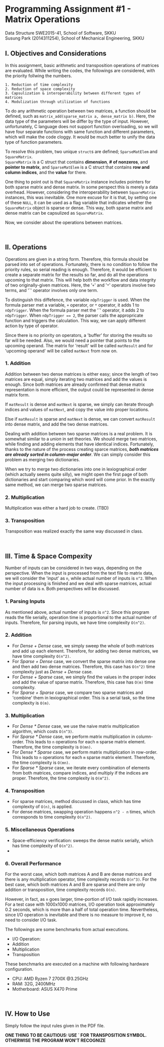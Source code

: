 # Programming Assignment #1 - Matrix Operations

Data Structure SWE2015-41, School of Software, SKKU <br>
Susung Park (2014311254), School of Mechanical Engineering, SKKU


## I. Objectives and Considerations

In this assignment, basic arithmetic and transposition operations of matrices are evaluated.
While writing the codes, the followings are considered, with the priority follwing the numbers.

    1. Reduction of time complexity
    2. Reduction of space complexity
    3. Capsulization & interoperability between different types of matrices
    4. Modulization through utilization of functions

To do any arithmetic operation between two matrices, a function should be defined, such as `matrix_add(sparse_matrix a, dense_matrix b)`.
Here, the data type of the parameters will be differ by the type of input.
However, unfortunately, C language does not support function overloading,
so we will have four separate functions with same function and different parameters, which will make the code cloggy.
It would be much better to unify the data type of function parameters.

To resolve this problem, two unique `struct`s are defined; `SparseMatElem` and `SquareMatrix`. <br>
`SquareMatrix` is a C struct that contains **dimension**, **# of nonzeros**, and **pointer to matrix**,
and `SparseMatElem` is a C struct that contains **row and column indices**, and the **value** for there.

One thing to point out is that `SquareMatrix` instance includes pointers for both sparse matrix and dense matrix.
In some perspect this is merely a data overhead. However, considering the interoperability between `SquareMatrix` instances,
this was inevitable. One more excuse for it is that, by setting one of these `NULL`, it can be used as a flag variable
that indicates whether the `SquareMatrix` object is sparse or dense.
This way, both sparse matrix and dense matrix can be capsulized as `SquareMatrix`. 

Now, we consider about the operations between matrices.

<br>

## II. Operations

Operations are given in a string form. Therefore, this formula should be parsed into set of operations.
Fortunately, there is no condition to follow the priority rules, so serial reading is enough.
Therefore, it would be efficient to create a separate matrix for the results so far,
and do all the operations upcoming to that matrix.
This will help both the workflow and data integrity of two originally-given matrices.
Here, the '`+`' and '`*`' operators involve two terms, and '\`' operator involves only one term.

To distinguish this diffefence, the variable `nOpTrigger` is used.
When the formula parser met a variable, `+` operator, or `*` operator, it adds 1 to `nOpTrigger`.
When the formula parser met the '\`' operator, it adds 2 to `nOpTrigger`.
When `nOpTrigger == 2`, the parser calls the appropricate function and triggers the calculation.
This way, we can apply different action by type of operator.

Since there is no priority on operators, a 'buffer' for storing the results so far will be needed.
Also, we would need a pointer that points to the upcoming operand.
The matrix for 'result' will be called `matResult` and for 'upcoming operand' will be called `matNext` from now on.

### 1. Addition

Addition between two dense matrices is either easy; since the length of two matrices are equal,
simply iterating two matrices and add the values is enough.
Since both matrices are already confirmed that dense matrix representation is more efficient,
the output could be represented in dense matrix form.

If `matResult` is dense and `matNext` is sparse, we simply can iterate through indices and values of `matNext`,
and copy the value into proper locations.

Else if `matResult` is sparse and `matNext` is dense, we can convert `matResult` into dense matrix, and add the two dense matrices.

Dealing with addition between two sparse matrices is a real problem. It is somewhat similar to a *union* in set theories.
We should merge two matrices, while finding and adding elements that have identical indices.
Fortunately, thanks to the nature of the process creating sparce matrices, ***both matrices are already sorted in column-major order***. We can simply consider this problem as merging two dictionaries.

When we try to merge two dictionaries into one in lexiographical order (which actually seems quite silly), we might open the first page of both dictionaries and start comparing which word will come prior. In the exactly same method, we can merge two sparse matrices.


### 2. Multiplication

Multiplication was either a hard job to create. (TBD)


### 3. Transposition

Transposition was realized exactly the same way discussed in class.

<br>

## III. Time & Space Compexity

Number of inputs can be considered in two ways, depending on the perspective.
When the input is processed from the text file to matrix data, we will consider the 'input' as `n`, while actual number of inputs is `n^2`.
When the input processing is finished and we deal with sparse matrices, actual number of data is `m`.
Both perspectives will be discussed.

### 1. Parsing Inputs

As mentioned above, actual number of inputs is `n^2`. Since this program reads the file serially, operation time is proportional to the actual number of inputs.
Therefore, for parsing inputs, we have time complexity `O(n^2)`.

### 2. Addition

* For *Dense + Dense* case, we simply sweep the whole of both matrices and add up each element.
Therefore, for adding two dense matrices, we have time complexity `O(n^2)`.
* For *Sparse + Dense* case, we convert the sparse matrix into dense one and then add two dense matrices.
Therefore, this case has `O(n^2)` time complexity just as *Dense + Dense* case.
* For *Dense + Sparse* case, we simply find the values in the proper index and add the value of sparse matrix.
Therefore, this case has `O(m)` time complexity.
* For *Sparse + Sparse* case, we compare two sparse matrices and 'combine' them in lexiographical order.
This is a serial task, so the time complexity is `O(m)`.

### 3. Multiplication

* For *Dense * Dense* case, we use the naive matrix multiplication algorithm, which costs `O(n^3)`.
* For *Sparse * Dense* case, we perform matrix multiplication in column-order. This leads to `n` operations for each `m` sparse matrix element.
Therefore, the time complexity is `O(mn)`.
* For *Dense * Sparse* case, we perform matrix multiplication in row-order. This leads to `n` operations for each `m` sparse matrix element.
Therefore, the time complexity is `O(mn)`.
* For *Sparse * Sparse* case, we iterate every combination of elements from both matrices, compare indices, and multiply if the indices are proper.
Therefore, the time complexity is `O(m^2)`.

### 4. Transposition

* For sparse matrices, method discussed in class, which has time complexity of `O(n)`, is applied.
* For dense matrices, swapping operation happens `n^2 - n` times, which corresponds to time complexity `O(n^2)`.

### 5. Miscellaneous Operations

* Space-efficiency verification: sweeps the dense matrix serially, which has time complexity of `O(n^2)`.
* 

### 6. Overall Performance

For the worst case, which both matrices A and B are dense matrices and there is any multiplication operator, time complexity records `O(n^3)`.
For the best case, which both matrices A and B are sparse and there are only addition or transposition, time complexity records `O(n)`.

However, in fact, as `n` goes larger, time-portion of I/O task rapidly increases.
For a test case with 1000x1000 matrices, I/O operation took approximately 0.2 seconds, which is more than a half of total operation time.
Nevertheless, since I/O operation is inevitable and there is no measure to improve it, no need to consider I/O task.

The followings are some benchmarks from actual executions.

* I/O Operation:
* Addition
* Multiplication
* Transposition

These benchmarks are executed on a machine with following hardware configuration.

* CPU: AMD Ryzen 7 2700X @3.25GHz
* RAM: 32G, 2400MHz
* Motherboard: ASUS X470 Prime

<br>

## IV. How to Use

Simply follow the input rules given in the PDF file.

**ONE THING TO BE CAUTIOUS: USE \` FOR TRANSPOSITION SYMBOL. OTHERWISE THE PROGRAM WON'T RECOGNIZE**